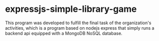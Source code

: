 # expressjs-simple-library-game

This program was developed to fulfill the final task of the organization's activities, which is a program based on nodejs express that simply runs a backend api equipped with a MongoDB NoSQL database. 
